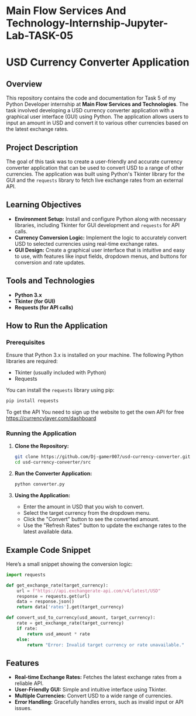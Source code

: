 # Main Flow Services And Technology-Internship-Jupyter-Lab-TASK-05
# USD Currency Converter Application

## Overview

This repository contains the code and documentation for Task 5 of my Python Developer internship at **Main Flow Services and Technologies**. The task involved developing a USD currency converter application with a graphical user interface (GUI) using Python. The application allows users to input an amount in USD and convert it to various other currencies based on the latest exchange rates.

## Project Description

The goal of this task was to create a user-friendly and accurate currency converter application that can be used to convert USD to a range of other currencies. The application was built using Python's Tkinter library for the GUI and the `requests` library to fetch live exchange rates from an external API.

## Learning Objectives

- **Environment Setup:** Install and configure Python along with necessary libraries, including Tkinter for GUI development and `requests` for API calls.
- **Currency Conversion Logic:** Implement the logic to accurately convert USD to selected currencies using real-time exchange rates.
- **GUI Design:** Create a graphical user interface that is intuitive and easy to use, with features like input fields, dropdown menus, and buttons for conversion and rate updates.

## Tools and Technologies

- **Python 3.x**
- **Tkinter (for GUI)**
- **Requests (for API calls)**


## How to Run the Application

### Prerequisites

Ensure that Python 3.x is installed on your machine. The following Python libraries are required:

- Tkinter (usually included with Python)
- Requests

You can install the `requests` library using pip:

```bash
pip install requests
```

To get the API You need to sign up the website to get the own API for free
https://currencylayer.com/dashboard


### Running the Application

1. **Clone the Repository:**

   ```bash
   git clone https://github.com/Dj-gamer007/usd-currency-converter.git
   cd usd-currency-converter/src
   ```

2. **Run the Converter Application:**

   ```bash
   python converter.py
   ```

3. **Using the Application:**

   - Enter the amount in USD that you wish to convert.
   - Select the target currency from the dropdown menu.
   - Click the "Convert" button to see the converted amount.
   - Use the "Refresh Rates" button to update the exchange rates to the latest available data.

## Example Code Snippet

Here’s a small snippet showing the conversion logic:

```python
import requests

def get_exchange_rate(target_currency):
    url = f"https://api.exchangerate-api.com/v4/latest/USD"
    response = requests.get(url)
    data = response.json()
    return data['rates'].get(target_currency)

def convert_usd_to_currency(usd_amount, target_currency):
    rate = get_exchange_rate(target_currency)
    if rate:
        return usd_amount * rate
    else:
        return "Error: Invalid target currency or rate unavailable."
```

## Features

- **Real-time Exchange Rates:** Fetches the latest exchange rates from a reliable API.
- **User-Friendly GUI:** Simple and intuitive interface using Tkinter.
- **Multiple Currencies:** Convert USD to a wide range of currencies.
- **Error Handling:** Gracefully handles errors, such as invalid input or API issues.
